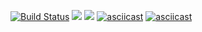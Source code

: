 [![Build Status](https://travis-ci.org/konstantin1998/frontend-project-lvl2.svg?branch=master)](https://travis-ci.org/konstantin1998/frontend-project-lvl2)
<a href="https://codeclimate.com/github/konstantin1998/frontend-project-lvl2/maintainability"><img src="https://api.codeclimate.com/v1/badges/b3fd03a7e5e452cb4e8f/maintainability" /></a>
<a href="https://codeclimate.com/github/konstantin1998/frontend-project-lvl2/test_coverage"><img src="https://api.codeclimate.com/v1/badges/b3fd03a7e5e452cb4e8f/test_coverage" /></a>
[![asciicast](https://asciinema.org/a/YFpEL1IiD4I3vQdPBlZxSDsgV.svg)](https://asciinema.org/a/YFpEL1IiD4I3vQdPBlZxSDsgV)
[![asciicast](https://asciinema.org/a/YRBcSymfKtvptF3QG8fnxXBKH.svg)](https://asciinema.org/a/YRBcSymfKtvptF3QG8fnxXBKH)

